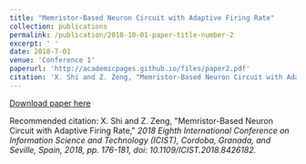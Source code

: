 ```yaml
---
title: "Memristor-Based Neuron Circuit with Adaptive Firing Rate"
collection: publications
permalink: /publication/2010-10-01-paper-title-number-2
excerpt: ' '
date: 2018-7-01
venue: 'Conference 1'
paperurl: 'http://academicpages.github.io/files/paper2.pdf'
citation: 'X. Shi and Z. Zeng, "Memristor-Based Neuron Circuit with Adaptive Firing Rate," <i>2018 Eighth International Conference on Information Science and Technology (ICIST)<i>, Cordoba, Granada, and Seville, Spain, 2018, pp. 176-181, doi: 10.1109/ICIST.2018.8426182.'
---
```

 

[Download paper here](http://academicpages.github.io/files/paper2.pdf)

Recommended citation: X. Shi and Z. Zeng, "Memristor-Based Neuron Circuit with Adaptive Firing Rate," <i>2018 Eighth International Conference on Information Science and Technology (ICIST)<i>, Cordoba, Granada, and Seville, Spain, 2018, pp. 176-181, doi: 10.1109/ICIST.2018.8426182.
